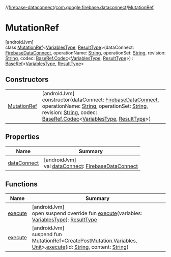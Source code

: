 //[firebase-dataconnect](../../../index.md)/[com.google.firebase.dataconnect](../index.md)/[MutationRef](index.md)

# MutationRef

[androidJvm]\
class [MutationRef](index.md)&lt;[VariablesType](index.md), [ResultType](index.md)&gt;(dataConnect: [FirebaseDataConnect](../-firebase-data-connect/index.md), operationName: [String](https://kotlinlang.org/api/latest/jvm/stdlib/kotlin/-string/index.html), operationSet: [String](https://kotlinlang.org/api/latest/jvm/stdlib/kotlin/-string/index.html), revision: [String](https://kotlinlang.org/api/latest/jvm/stdlib/kotlin/-string/index.html), codec: [BaseRef.Codec](../-base-ref/-codec/index.md)&lt;[VariablesType](index.md), [ResultType](index.md)&gt;) : [BaseRef](../-base-ref/index.md)&lt;[VariablesType](index.md), [ResultType](index.md)&gt;

## Constructors

| | |
|---|---|
| [MutationRef](-mutation-ref.md) | [androidJvm]<br>constructor(dataConnect: [FirebaseDataConnect](../-firebase-data-connect/index.md), operationName: [String](https://kotlinlang.org/api/latest/jvm/stdlib/kotlin/-string/index.html), operationSet: [String](https://kotlinlang.org/api/latest/jvm/stdlib/kotlin/-string/index.html), revision: [String](https://kotlinlang.org/api/latest/jvm/stdlib/kotlin/-string/index.html), codec: [BaseRef.Codec](../-base-ref/-codec/index.md)&lt;[VariablesType](index.md), [ResultType](index.md)&gt;) |

## Properties

| Name | Summary |
|---|---|
| [dataConnect](../-base-ref/data-connect.md) | [androidJvm]<br>val [dataConnect](../-base-ref/data-connect.md): [FirebaseDataConnect](../-firebase-data-connect/index.md) |

## Functions

| Name | Summary |
|---|---|
| [execute](execute.md) | [androidJvm]<br>open suspend override fun [execute](execute.md)(variables: [VariablesType](index.md)): [ResultType](index.md) |
| [execute](../../com.google.firebase.dataconnect.generated/execute.md) | [androidJvm]<br>suspend fun [MutationRef](index.md)&lt;[CreatePostMutation.Variables](../../com.google.firebase.dataconnect.generated/-create-post-mutation/-variables/index.md), [Unit](https://kotlinlang.org/api/latest/jvm/stdlib/kotlin/-unit/index.html)&gt;.[execute](../../com.google.firebase.dataconnect.generated/execute.md)(id: [String](https://kotlinlang.org/api/latest/jvm/stdlib/kotlin/-string/index.html), content: [String](https://kotlinlang.org/api/latest/jvm/stdlib/kotlin/-string/index.html)) |
